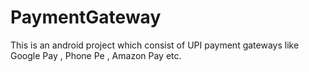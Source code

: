 # PaymentGateway

This is an android project which consist of UPI payment gateways like Google Pay , Phone Pe , Amazon Pay etc.
